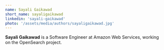 ```yaml
---
name: Sayali Gaikawad
short_name: sayaligaikawad
linkedin: 'sayali-gaikawad'
photo: '/assets/media/authors/sayaligaikawad.jpg'
---
```


**Sayali Gaikawad** is a Software Engineer at Amazon Web Services, working on the OpenSearch project.